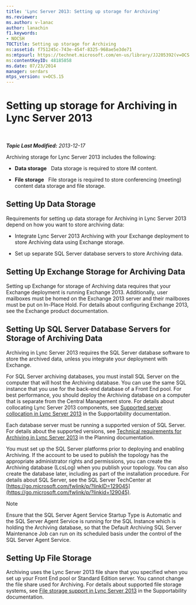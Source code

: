 ```yaml
---
title: 'Lync Server 2013: Setting up storage for Archiving'
ms.reviewer: 
ms.author: v-lanac
author: lanachin
f1.keywords:
- NOCSH
TOCTitle: Setting up storage for Archiving
ms:assetid: f751245c-743e-454f-8325-968ae5e3de71
ms:mtpsurl: https://technet.microsoft.com/en-us/library/JJ205392(v=OCS.15)
ms:contentKeyID: 48185858
ms.date: 07/23/2014
manager: serdars
mtps_version: v=OCS.15
---
```


<div data-xmlns="http://www.w3.org/1999/xhtml">

<div class="topic" data-xmlns="http://www.w3.org/1999/xhtml" data-msxsl="urn:schemas-microsoft-com:xslt" data-cs="http://msdn.microsoft.com/">

<div data-asp="https://msdn2.microsoft.com/asp">

# Setting up storage for Archiving in Lync Server 2013

</div>

<div id="mainSection">

<div id="mainBody">

<span> </span>

_**Topic Last Modified:** 2013-12-17_

Archiving storage for Lync Server 2013 includes the following:

  - **Data storage**   Data storage is required to store IM content.

  - **File storage**   File storage is required to store conferencing (meeting) content data storage and file storage.

<div>

## Setting Up Data Storage

Requirements for setting up data storage for Archiving in Lync Server 2013 depend on how you want to store archiving data:

  - Integrate Lync Server 2013 Archiving with your Exchange deployment to store Archiving data using Exchange storage.

  - Set up separate SQL Server database servers to store Archiving data.

<div>

## Setting Up Exchange Storage for Archiving Data

Setting up Exchange for storage of Archiving data requires that your Exchange deployment is running Exchange 2013. Additionally, user mailboxes must be homed on the Exchange 2013 server and their mailboxes must be put on In-Place Hold. For details about configuring Exchange 2013, see the Exchange product documentation.

</div>

<div>

## Setting Up SQL Server Database Servers for Storage of Archiving Data

Archiving in Lync Server 2013 requires the SQL Server database software to store the archived data, unless you integrate your deployment with Exchange.

For SQL Server archiving databases, you must install SQL Server on the computer that will host the Archiving database. You can use the same SQL instance that you use for the back-end database of a Front End pool. For best performance, you should deploy the Archiving database on a computer that is separate from the Central Management store. For details about collocating Lync Server 2013 components, see [Supported server collocation in Lync Server 2013](lync-server-2013-supported-server-collocation.md) in the Supportability documentation.

Each database server must be running a supported version of SQL Server. For details about the supported versions, see [Technical requirements for Archiving in Lync Server 2013](lync-server-2013-technical-requirements-for-archiving.md) in the Planning documentation.

You must set up the SQL Server platforms prior to deploying and enabling Archiving. If the account to be used to publish the topology has the appropriate administrator rights and permissions, you can create the Archiving database (LcsLog) when you publish your topology. You can also create the database later, including as part of the installation procedure. For details about SQL Server, see the SQL Server TechCenter at [https://go.microsoft.com/fwlink/p/?linkID=129045](https://go.microsoft.com/fwlink/p/?linkid=129045).

<div>


> [!NOTE]  
> Ensure that the SQL Server Agent Service Startup Type is Automatic and the SQL Server Agent Service is running for the SQL Instance which is holding the Archiving database, so that the Default Archiving SQL Server Maintenance Job can run on its scheduled basis under the control of the SQL Server Agent Service.



</div>

</div>

</div>

<div>

## Setting Up File Storage

Archiving uses the Lync Server 2013 file share that you specified when you set up your Front End pool or Standard Edition server. You cannot change the file share used for Archiving. For details about supported file storage systems, see [File storage support in Lync Server 2013](lync-server-2013-file-storage-support.md) in the Supportability documentation.

</div>

</div>

<span> </span>

</div>

</div>

</div>


